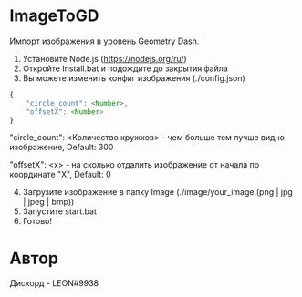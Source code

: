 # ImageToGD
Импорт изображения в уровень Geometry Dash.

1. Установите Node.js (https://nodejs.org/ru/)
2. Откройте Install.bat и подождите до закрытия файла
3. Вы можете изменить конфиг изображения (./config.json)
  ```js
  {
      "circle_count": <Number>,
      "offsetX": <Number>
  }
  ```
  "circle_count": <Количество кружков> - чем больше тем лучше видно изображение, Default: 300
  
  "offsetX": \<x\> - на сколько отдалить изображение от начала по координате "X", Default: 0
  

4. Загрузите изображение в папку Image (./image/your_image.(png | jpg | jpeg | bmp))
5. Запустите start.bat
6. Готово!

# Автор
Дискорд - LEON#9938
